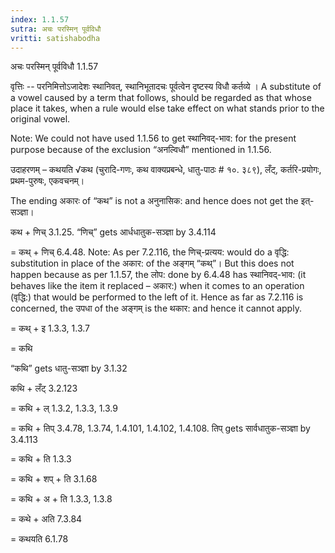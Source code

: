```yaml
---
index: 1.1.57
sutra: अचः परस्मिन् पूर्वविधौ
vritti: satishabodha
---
```



 अचः परस्मिन् पूर्वविधौ 1.1.57 


वृत्तिः -- परनिमित्तोऽजादेशः स्‍थानिवत्, स्‍थानिभूतादचः पूर्वत्‍वेन दृष्‍टस्‍य विधौ कर्तव्‍ये । A substitute of a vowel caused by a term that follows, should be regarded as that whose place it takes, when a rule would else take effect on what stands prior to the original vowel. 

Note: We could not have used 1.1.56 to get स्थानिवद्-भाव: for the present purpose because of the exclusion “अनल्विधौ” mentioned in 1.1.56. 


उदाहरणम् – कथयति √कथ (चुरादि-गणः, कथ वाक्यप्रबन्धे, धातु-पाठः # १०. ३८९), लँट्, कर्तरि-प्रयोगः, प्रथम-पुरुषः, एकवचनम्। 


The ending अकारः of “कथ” is not a अनुनासिक: and hence does not get the इत्-सञ्ज्ञा। 


कथ + णिच् 3.1.25. “णिच्” gets आर्धधातुक-सञ्ज्ञा by 3.4.114 

= कथ् + णिच् 6.4.48. Note: As per 7.2.116, the णिच्-प्रत्यय: would do a वृद्धि: substitution in place of the अकार: of the अङ्गम् “कथ्”। But this does not happen because as per 1.1.57, the लोप: done by 6.4.48 has स्थानिवद्-भाव: (it behaves like the item it replaced – अकार:) when it comes to an operation (वृद्धि:) that would be performed to the left of it. Hence as far as 7.2.116 is concerned, the उपधा of the अङ्गम् is the थकार: and hence it cannot apply. 

= कथ् + इ 1.3.3, 1.3.7 

= कथि 

“कथि” gets धातु-सञ्ज्ञा by 3.1.32 


कथि + लँट् 3.2.123 

= कथि + ल् 1.3.2, 1.3.3, 1.3.9 

= कथि + तिप् 3.4.78, 1.3.74, 1.4.101, 1.4.102, 1.4.108. तिप् gets सार्वधातुक-सञ्ज्ञा by 3.4.113 

= कथि + ति 1.3.3 

= कथि + शप् + ति 3.1.68 

= कथि + अ + ति 1.3.3, 1.3.8 

= कथे + अति 7.3.84 

= कथयति 6.1.78 


